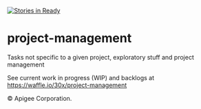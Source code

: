 [![Stories in Ready](https://badge.waffle.io/30x/project-management.png?label=ready&title=Ready)](https://waffle.io/30x/project-management)
# project-management
Tasks not specific to a given project, exploratory stuff and project management

See current work in progress (WIP) and backlogs at https://waffle.io/30x/project-management

© Apigee Corporation.
